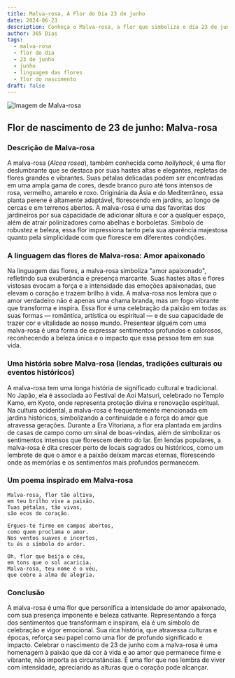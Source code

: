 ```yaml
---
title: Malva-rosa, A Flor do Dia 23 de junho
date: 2024-06-23
description: Conheça o Malva-rosa, a flor que simboliza o dia 23 de junho e seu significado 'Amor apaixonado'. Explore a beleza e o simbolismo desta flor encantadora.
author: 365 Dias
tags:
  - malva-rosa
  - flor do dia
  - 23 de junho
  - junho
  - linguagem das flores
  - flor do nascimento
draft: false
---
```


![Imagem de Malva-rosa](https://cdn.pixabay.com/photo/2018/08/15/05/58/hollyhock-3607356_640.jpg#center)


## Flor de nascimento de 23 de junho: Malva-rosa

### Descrição de Malva-rosa

A malva-rosa (_Alcea rosea_), também conhecida como _hollyhock_, é uma flor deslumbrante que se destaca por suas hastes altas e elegantes, repletas de flores grandes e vibrantes. Suas pétalas delicadas podem ser encontradas em uma ampla gama de cores, desde branco puro até tons intensos de rosa, vermelho, amarelo e roxo. Originária da Ásia e do Mediterrâneo, essa planta perene é altamente adaptável, florescendo em jardins, ao longo de cercas e em terrenos abertos. A malva-rosa é uma das favoritas dos jardineiros por sua capacidade de adicionar altura e cor a qualquer espaço, além de atrair polinizadores como abelhas e borboletas. Símbolo de robustez e beleza, essa flor impressiona tanto pela sua aparência majestosa quanto pela simplicidade com que floresce em diferentes condições.

### A linguagem das flores de Malva-rosa: Amor apaixonado

Na linguagem das flores, a malva-rosa simboliza "amor apaixonado", refletindo sua exuberância e presença marcante. Suas hastes altas e flores vistosas evocam a força e a intensidade das emoções apaixonadas, que elevam o coração e trazem brilho à vida. A malva-rosa nos lembra que o amor verdadeiro não é apenas uma chama branda, mas um fogo vibrante que transforma e inspira. Essa flor é uma celebração da paixão em todas as suas formas — romântica, artística ou espiritual — e de sua capacidade de trazer cor e vitalidade ao nosso mundo. Presentear alguém com uma malva-rosa é uma forma de expressar sentimentos profundos e calorosos, reconhecendo a beleza única e o impacto que essa pessoa tem em sua vida.

### Uma história sobre Malva-rosa (lendas, tradições culturais ou eventos históricos)

A malva-rosa tem uma longa história de significado cultural e tradicional. No Japão, ela é associada ao Festival de Aoi Matsuri, celebrado no Templo Kamo, em Kyoto, onde representa proteção divina e renovação espiritual. Na cultura ocidental, a malva-rosa é frequentemente mencionada em jardins históricos, simbolizando a continuidade e a força do amor que atravessa gerações. Durante a Era Vitoriana, a flor era plantada em jardins de casas de campo como um sinal de boas-vindas, além de simbolizar os sentimentos intensos que florescem dentro do lar. Em lendas populares, a malva-rosa é dita crescer perto de locais sagrados ou históricos, como um lembrete de que o amor e a paixão deixam marcas eternas, florescendo onde as memórias e os sentimentos mais profundos permanecem.

### Um poema inspirado em Malva-rosa

```
Malva-rosa, flor tão altiva,  
em teu brilho vive a paixão.  
Tuas pétalas, tão vivas,  
são ecos do coração.  

Ergues-te firme em campos abertos,  
como quem proclama o amor.  
Nos ventos suaves e incertos,  
tu és o símbolo do ardor.  

Oh, flor que beija o céu,  
em tons que o sol acaricia.  
Malva-rosa, teu nome é o véu,  
que cobre a alma de alegria.  
```

### Conclusão

A malva-rosa é uma flor que personifica a intensidade do amor apaixonado, com sua presença imponente e beleza cativante. Representando a força dos sentimentos que transformam e inspiram, ela é um símbolo de celebração e vigor emocional. Sua rica história, que atravessa culturas e épocas, reforça seu papel como uma flor de profundo significado e impacto. Celebrar o nascimento de 23 de junho com a malva-rosa é uma homenagem à paixão que dá cor à vida e ao amor que permanece firme e vibrante, não importa as circunstâncias. É uma flor que nos lembra de viver com intensidade, apreciando as alturas que o coração pode alcançar.
